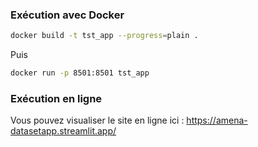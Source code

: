### Exécution avec Docker

```bash
docker build -t tst_app --progress=plain .
```

Puis

```bash
docker run -p 8501:8501 tst_app
```

### Exécution en ligne

Vous pouvez visualiser le site en ligne ici : https://amena-datasetapp.streamlit.app/
